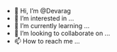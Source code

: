 - 👋 Hi, I’m @Devarag
- 👀 I’m interested in ...
- 🌱 I’m currently learning ...
- 💞️ I’m looking to collaborate on ...
- 📫 How to reach me ...

<!---
Devarag/Devarag is a ✨ special ✨ repository because its `README.md` (this file) appears on your GitHub profile.
You can click the Preview link to take a look at your changes.
--->
